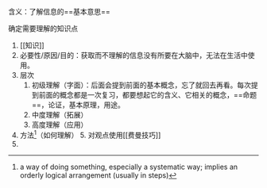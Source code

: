 含义：了解信息的==基本意思==

确定需要理解的知识点
1. [[知识]]
2. 必要性/原因/目的：获取而不理解的信息没有所要在大脑中，无法在生活中使用。
3. 层次
	1. 初级理解（字面）：后面会提到前面的基本概念，忘了就回去再看。每次提到前面的概念都是一次复习，都要想起它的含义、它相关的概念，==命题==，论证，基本原理，用途。
	2. 中度理解（拓展）
	3. 高度理解（应用）
4. 方法[^1]（如何理解）
	5. 对观点使用[[费曼技巧]]
5.

[^1]: a way of doing something, especially a systematic way; implies an orderly logical arrangement (usually in steps)